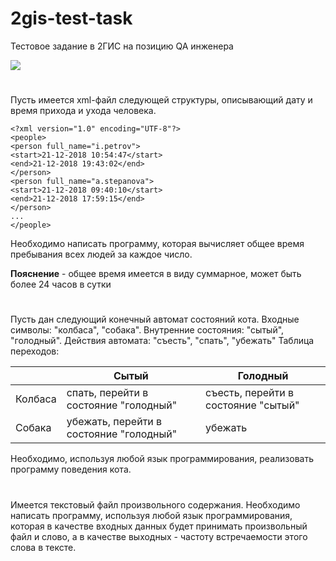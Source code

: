 # 2gis-test-task
Тестовое задание в 2ГИС на позицию QA инженера

![](https://travis-ci.com/okainov/2gis-test-task.svg?branch=master)

#

Пусть имеется xml-файл следующей структуры, описывающий дату и время прихода и ухода человека.

    <?xml version="1.0" encoding="UTF-8"?>
    <people>
    <person full_name="i.petrov">
    <start>21-12-2018 10:54:47</start>
    <end>21-12-2018 19:43:02</end>
    </person>
    <person full_name="a.stepanova">
    <start>21-12-2018 09:40:10</start>
    <end>21-12-2018 17:59:15</end>
    </person>
    ...
    </people>


Необходимо написать программу, которая вычисляет общее время пребывания всех людей за
каждое число.

**Пояснение** - общее время имеется в виду суммарное, может быть более 24 часов в сутки

#

Пусть дан следующий конечный автомат состояний кота.
Входные символы: "колбаса", "собака".
Внутренние состояния: "сытый", "голодный".
Действия автомата: "съесть", "спать", "убежать"
Таблица переходов:

|         | Сытый                                   | Голодный                            |
|---------|-----------------------------------------|-------------------------------------|
| Колбаса | спать, перейти в состояние "голодный"   | съесть, перейти в состояние "сытый" |
| Собака  | убежать, перейти в состояние "голодный" | убежать                             |

Необходимо, используя любой язык программирования, реализовать программу поведения
кота.

#

Имеется текстовый файл произвольного содержания. Необходимо написать программу,
используя любой язык программирования, которая в качестве входных данных будет принимать
произвольный файл и слово, а в качестве выходных - частоту встречаемости этого слова в тексте.